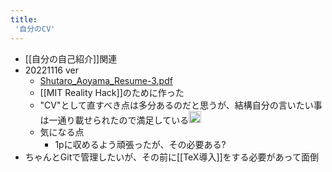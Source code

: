 ```yaml
---
title:
 '自分のCV'
---
```


- [[自分の自己紹介]]関連
- 20221116 ver
    - [Shutaro_Aoyama_Resume-3.pdf](https://scrapbox.io/files/6375aef51106fa00232e23df.pdf)
    - [[MIT Reality Hack]]のために作った
    - "CV"として直すべき点は多分あるのだと思うが、結構自分の言いたい事は一通り載せられたので満足している<img src='https://scrapbox.io/api/pages/blu3mo-public/blu3mo/icon' alt='blu3mo.icon' height="19.5"/>
    - 気になる点
        - 1pに収めるよう頑張ったが、その必要ある?
- ちゃんとGitで管理したいが、その前に[[TeX導入]]をする必要があって面倒
